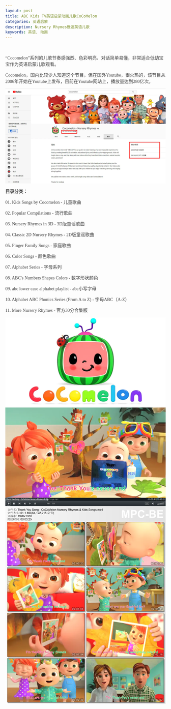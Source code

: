 ```yaml
---
layout: post
title: ABC Kids TV英语启蒙动画儿歌CoCoMelon
categories: 英语启蒙
description: Nursery Rhymes慢速英语儿歌
keywords: 英语, 动画
---
```

<p>
	<br />
</p>
<p style="color:#404040;font-family:Georgia, &quot;font-size:16px;background-color:#FFFFFF;">
	“Cocomelon”系列的儿歌节奏感强烈、色彩明亮、对话简单易懂，非常适合低幼宝宝作为英语启蒙儿歌观看。
</p>
<p style="color:#404040;font-family:Georgia, &quot;font-size:16px;background-color:#FFFFFF;">
	Cocomelon，国内比较少人知道这个节目，但在国外Youtube，很火热的，该节目从2006年开始在Youtube上发布，目前在Youtube网站上，播放量达到280亿次。
</p>    

<div class="image-package" style="margin:0px;text-align:center;font-size:0px;color:#404040;font-family:Georgia, &quot;background-color:#FFFFFF;">
	<div class="image-container" style="background-color:transparent;margin:0px auto;">
		<div class="image-container-fill">
		</div>
		<div class="image-view">
			<img class="" src="/public/33280-f373f950c314e385.webp" style="width:auto;height:auto;" /> 
		</div>
	</div>
</div>
<p style="color:#404040;font-family:Georgia, &quot;font-size:16px;background-color:#FFFFFF;">
	<span style="font-weight:600;">目录分类：</span> 
</p>
<p style="color:#404040;font-family:Georgia, &quot;font-size:16px;background-color:#FFFFFF;">
	01. Kids Songs by Cocomelon - 儿童歌曲
</p>
<p style="color:#404040;font-family:Georgia, &quot;font-size:16px;background-color:#FFFFFF;">
	02. Popular Compilations - 流行歌曲
</p>
<p style="color:#404040;font-family:Georgia, &quot;font-size:16px;background-color:#FFFFFF;">
	03. Nursery Rhymes in 3D - 3D版童谣歌曲
</p>
<p style="color:#404040;font-family:Georgia, &quot;font-size:16px;background-color:#FFFFFF;">
	04. Classic 2D Nursery Rhymes - 2D版童谣歌曲
</p>
<p style="color:#404040;font-family:Georgia, &quot;font-size:16px;background-color:#FFFFFF;">
	05. Finger Family Songs - 家庭歌曲
</p>
<p style="color:#404040;font-family:Georgia, &quot;font-size:16px;background-color:#FFFFFF;">
	06. Color Songs - 颜色歌曲
</p>
<p style="color:#404040;font-family:Georgia, &quot;font-size:16px;background-color:#FFFFFF;">
	07. Alphabet Series - 字母系列
</p>
<p style="color:#404040;font-family:Georgia, &quot;font-size:16px;background-color:#FFFFFF;">
	08. ABC's Numbers Shapes Colors - 数字形状颜色
</p>
<p style="color:#404040;font-family:Georgia, &quot;font-size:16px;background-color:#FFFFFF;">
	09. abc lower case alphabet playlist - abc小写字母
</p>
<p style="color:#404040;font-family:Georgia, &quot;font-size:16px;background-color:#FFFFFF;">
	10. Alphabet ABC Phonics Series (From A to Z) - 字母ABC（A-Z）
</p>
<p style="color:#404040;font-family:Georgia, &quot;font-size:16px;background-color:#FFFFFF;">
	11. More Nursery Rhymes - 官方30分合集版
</p>
<div class="image-package" style="margin:0px;text-align:center;font-size:0px;color:#404040;font-family:Georgia, &quot;background-color:#FFFFFF;">
	<div class="image-container" style="background-color:transparent;margin:0px auto;">
		<div class="image-container-fill">
		</div>
		<div class="image-view">
			<img class="" src="/public/33280-8539bb646c581458.webp" style="width:auto;height:auto;" /> 
		</div>
	</div>
</div>
<div class="image-package" style="margin:0px;text-align:center;font-size:0px;color:#404040;font-family:Georgia, &quot;background-color:#FFFFFF;">
	<div class="image-container" style="background-color:transparent;margin:0px auto;">
		<div class="image-container-fill">
		</div>
		<div class="image-view">
			<img class="" src="/public/33280-ff7a7fe6d77952b5.webp" style="width:auto;height:auto;" /> 
		</div>
	</div>
</div>
<div class="image-package" style="margin:0px;text-align:center;font-size:0px;color:#404040;font-family:Georgia, &quot;background-color:#FFFFFF;">
	<div class="image-container" style="background-color:transparent;margin:0px auto;">
		<div class="image-container-fill">
		</div>
		<div class="image-view">
			<br />
		</div>
	</div>
</div>
<div class="image-package" style="margin:0px;text-align:center;font-size:0px;color:#404040;font-family:Georgia, &quot;background-color:#FFFFFF;">
	<div class="image-container" style="background-color:transparent;margin:0px auto;">
		<div class="image-container-fill">
		</div>
		<div class="image-view">
			<img class="" src="/public/33280-940db96dccf4ec6a.webp" style="width:auto;height:auto;" /> 
		</div>
	</div>
</div>
<p style="color:#404040;font-family:Georgia, &quot;font-size:16px;background-color:#FFFFFF;">
	<br />
</p>



